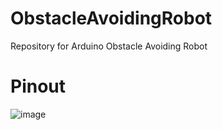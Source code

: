 # ObstacleAvoidingRobot
Repository for Arduino Obstacle Avoiding Robot
# Pinout
![image](https://github.com/AC-StarKiller/ObstacleAvoidingRobot/assets/75683749/58ccdc7b-8ead-4e35-b732-ad36785d9ae9)
